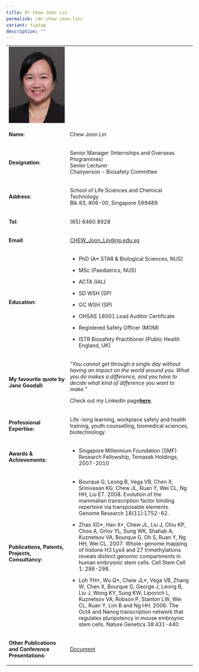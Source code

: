 ```yaml
---
title: Dr Chew Joon Lin
permalink: /dr-chew-joon-lin/
variant: tiptap
description: ""
---
```

<table style="minWidth: 50px">
<colgroup>
<col>
<col>
</colgroup>
<tbody>
<tr>
<td rowspan="1" colspan="1">
<div class="isomer-image-wrapper">
<img style="width: 100%" height="auto" width="100%" alt="Chew Joon Lin" src="/images/LSCT/Joon_Lin.jpg">
</div>
</td>
<td rowspan="1" colspan="1">
<p></p>
</td>
</tr>
<tr>
<td rowspan="1" colspan="1">
<p><strong>Name</strong>:&nbsp;&nbsp;&nbsp;&nbsp;&nbsp;&nbsp;&nbsp;&nbsp;&nbsp;&nbsp;&nbsp;&nbsp;&nbsp;&nbsp;&nbsp;&nbsp;&nbsp;&nbsp;&nbsp;&nbsp;&nbsp;&nbsp;&nbsp;&nbsp;&nbsp;</p>
</td>
<td rowspan="1" colspan="1">
<p>​Chew Joon Lin</p>
</td>
</tr>
<tr>
<td rowspan="1" colspan="1">
<p>​<strong>Designation</strong>:</p>
</td>
<td rowspan="1" colspan="1">
<p>​Senior Manager (Internships and Overseas Programmes)
<br>​Senior Lecturer
<br>​Chairperson - Biosafety Committee</p>
</td>
</tr>
<tr>
<td rowspan="1" colspan="1">
<p><strong>Address</strong>: ​</p>
</td>
<td rowspan="1" colspan="1">
<p>School of Life Sciences and Chemical Technology
<br>Blk 83, #06-00, Singapore 599489​</p>
</td>
</tr>
<tr>
<td rowspan="1" colspan="1">
<p><strong>Tel</strong>: &nbsp;&nbsp;&nbsp; ​</p>
</td>
<td rowspan="1" colspan="1">
<p>(65) 6460 8928</p>
</td>
</tr>
<tr>
<td rowspan="1" colspan="1">
<p><strong>Email</strong>: ​</p>
</td>
<td rowspan="1" colspan="1">
<p><a href="mailto:CHEW_Joon_Lin@np.edu.sg" rel="noopener noreferrer nofollow" target="_blank">CHEW_Joon_Lin@np.edu.sg</a>
</p>
</td>
</tr>
<tr>
<td rowspan="1" colspan="1">
<p><strong>Education:</strong>
</p>
</td>
<td rowspan="1" colspan="1">
<ul data-tight="true" class="tight">
<li>
<p>PhD (A* STAR &amp; Biological Sciences, NUS)</p>
</li>
<li>
<p>MSc (Paediatrics, NUS)</p>
</li>
<li>
<p>​ACTA (IAL)</p>
</li>
<li>
<p>SD WSH (SP)</p>
</li>
<li>
<p>GC WSH (SP)</p>
</li>
<li>
<p>OHSAS 18001 Lead Auditor Certificate</p>
</li>
<li>
<p>Registered Safety Officer (MOM)</p>
</li>
<li>
<p>ISTR Biosafety Practitioner (Public Health England, UK)</p>
</li>
</ul>
</td>
</tr>
<tr>
<td rowspan="1" colspan="1">
<p><strong>My favourite quote by Jane Goodall:</strong>
</p>
</td>
<td rowspan="1" colspan="1">
<p><em>“You cannot get through a single day without having an impact on the world around you. What you do makes a difference, and you have to decide what kind of difference you want to make.”</em>
</p>
<p>Check out my LinkedIn page<strong><a href="https://sg.linkedin.com/in/joon-lin-chew-phd-0262516" rel="noopener noreferrer nofollow" target="_blank">here</a></strong>.</p>
</td>
</tr>
<tr>
<td rowspan="1" colspan="1">
<p><strong>Professional Expertise​:</strong>
</p>
</td>
<td rowspan="1" colspan="1">
<p>Life-long learning, workplace safety and health training, youth counselling,
biomedical sciences, biotechnology</p>
</td>
</tr>
<tr>
<td rowspan="1" colspan="1">
<p><strong>Awards &amp; Achievements​:</strong>
</p>
</td>
<td rowspan="1" colspan="1">
<ul data-tight="true" class="tight">
<li>
<p>​Singapore Millennium Foundation (SMF) Research Fellowship, Temasek Holdings,
2007-2010</p>
</li>
</ul>
</td>
</tr>
<tr>
<td rowspan="1" colspan="1">
<p><strong>Publications, Patents, Projects, Consultancy:</strong>
</p>
</td>
<td rowspan="1" colspan="1">
<ul data-tight="true" class="tight">
<li>
<p>Bourque G, Leong B, Vega VB, Chen X, Srinivasan KG, Chew JL, Ruan Y, Wei
CL, Ng HH, Liu ET. 2008. Evolution of the mammalian transcription factor
binding repertoire via transposable elements. Genome Research 18(11):1752-62.</p>
</li>
<li>
<p>Zhao XD*, Han X*, Chew JL, Liu J, Chiu KP, Choo A, Orlov YL, Sung WK,
Shahab A, Kuznetsov VA, Bourque G, Oh S, Ruan Y, Ng HH, Wei CL. 2007. Whole-genome
mapping of histone H3 Lys4 and 27 trimethylations reveals distinct genomic
compartments in human embryonic stem cells. Cell Stem Cell 1: 286-298.</p>
</li>
<li>
<p>Loh YH*, Wu Q*, Chew JL*, Vega VB, Zhang W, Chen X, Bourque G, George
J, Leong B, Liu J, Wong KY, Sung KW, Lipovich L, Kuznetsov VA, Robson P,
Stanton LW, Wei CL, Ruan Y, Lim B and Ng HH. 2006. The Oct4 and Nanog transcription
network that regulates pluripotency in mouse embroynic stem cells. Nature
Genetics 38:431-440.</p>
</li>
</ul>
</td>
</tr>
<tr>
<td rowspan="1" colspan="1">
<p><strong>Other Publications and Conference Presentations:</strong>
</p>
</td>
<td rowspan="1" colspan="1">
<p><a href="/files/LSCT/OtherPublications_JoonLin.pdf" rel="noopener noreferrer nofollow" target="_blank">Document</a>
</p>
</td>
</tr>
</tbody>
</table>
<p></p>